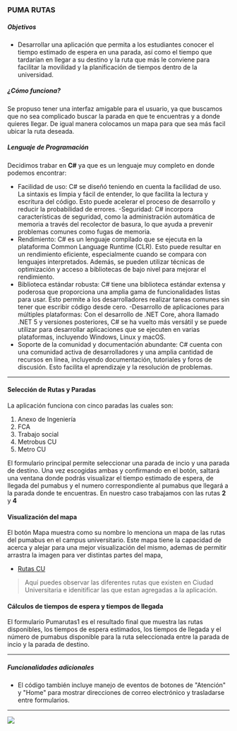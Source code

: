 ### PUMA RUTAS          

##### Objetivos

- Desarrollar una aplicación  que permita a los estudiantes conocer el tiempo estimado de espera en una parada, así como el tiempo que tardarían en llegar a su destino y la ruta que más le conviene para facilitar la movilidad y la planificación de tiempos dentro de la universidad.

##### ¿Cómo funciona?
Se propuso tener una interfaz amigable para el usuario, ya que buscamos que no sea complicado buscar la parada en que te encuentras y a donde quieres llegar. De igual manera colocamos un mapa para que sea más facil ubicar la ruta deseada. 

##### Lenguaje de Programación
Decidimos trabar en **C#** ya que es un lenguaje muy completo en donde podemos encontrar:
- Facilidad de uso: C# se diseñó teniendo en cuenta la facilidad de uso. La sintaxis es limpia y fácil de entender, lo que facilita la lectura y escritura del código. Esto puede acelerar el proceso de desarrollo y reducir la probabilidad de errores.
-Seguridad: C# incorpora características de seguridad, como la administración automática de memoria a través del recolector de basura, lo que ayuda a prevenir problemas comunes como fugas de memoria.
- Rendimiento: C# es un lenguaje compilado que se ejecuta en la plataforma Common Language Runtime (CLR). Esto puede resultar en un rendimiento eficiente, especialmente cuando se compara con lenguajes interpretados. Además, se pueden utilizar técnicas de optimización y acceso a bibliotecas de bajo nivel para mejorar el rendimiento.
- Biblioteca estándar robusta: C# tiene una biblioteca estándar extensa y poderosa que proporciona una amplia gama de funcionalidades listas para usar. Esto permite a los desarrolladores realizar tareas comunes sin tener que escribir código desde cero.
-Desarrollo de aplicaciones para múltiples plataformas: Con el desarrollo de .NET Core, ahora llamado .NET 5 y versiones posteriores, C# se ha vuelto más versátil y se puede utilizar para desarrollar aplicaciones que se ejecuten en varias plataformas, incluyendo Windows, Linux y macOS.
- Soporte de la comunidad y documentación abundante: C# cuenta con una comunidad activa de desarrolladores y una amplia cantidad de recursos en línea, incluyendo documentación, tutoriales y foros de discusión. Esto facilita el aprendizaje y la resolución de problemas.

----------
#### Selección de Rutas y Paradas
La aplicación funciona con cinco paradas las cuales son:

1. Anexo de Ingeniería
1. FCA
1. Trabajo social
1. Metrobus CU
1. Metro CU

El formulario principal permite seleccionar una parada de incio y una parada de destino. Una vez escogidas ambas y confirmando en el botón, saltará una ventana donde podrás visualizar el tiempo estimado de espera, de llegada del pumabus y el numero correspondiente al pumabus que llegará a la parada donde te encuentras. En nuestro caso trabajamos con las rutas **2** y **4**

#### Visualización del mapa
El botón Mapa muestra como su nombre lo menciona un mapa de las rutas del pumabus en el campus universitario. Este mapa tiene la capacidad de acerca y alejar para una mejor visualización del mismo, ademas de permitir arrastra la imagen para ver distintas partes del mapa,
- [Rutas CU](https://www.dgsgm.unam.mx/pumabus.html) 
> Aquí puedes observar las diferentes rutas que existen en Ciudad Universitaria e idenitificar las que estan agregadas a la aplicación.

#### Cálculos de tiempos de espera y tiempos de llegada
El  formulario Pumarutas1 es el resultado final que muestra las rutas disponibles, los tiempos de espera estimados, los tiempos de llegada y el número de pumabus disponible para la ruta seleccionada entre la parada de incio y la parada de destino.

----------
##### Funcionalidades adicionales
- El código también incluye manejo de eventos de botones de "Atención" y "Home" para mostrar direcciones de correo electrónico y trasladarse entre formularios.


----------
![](https://encrypted-tbn0.gstatic.com/images?q=tbn:ANd9GcScZ0zK3eIrCg4M-IL4lEt1wSFO98-pCtEDRyjGT9Q_&s)

